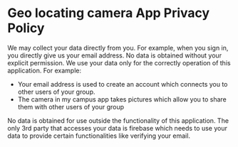 # Geo locating camera App Privacy Policy
We may collect your data directly from you. For example, when you sign in, you directly give us your email address.
No data is obtained without your explicit permission.
We use your data only for the correctly operation of this application. 
For example:
 - Your email address is used to create an account which connects you to other users of your group.
 - The camera in my campus app takes pictures which allow you to share them with other users of your group

No data is obtained for use outside the functionality of this application.
The only 3rd party that accesses your data is firebase which needs to use your data to provide certain functionalities like verifying your email.
